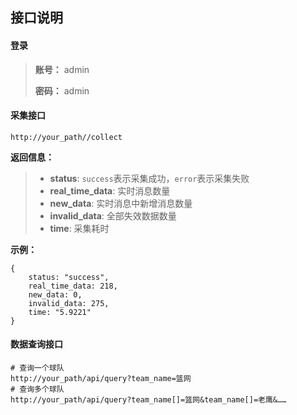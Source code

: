 ## 接口说明

#### 登录

> **账号：** admin
>
> **密码：** admin

#### 采集接口

```
http://your_path//collect
```

**返回信息：**

> - **status**: `success`表示采集成功，`error`表示采集失败
> - **real_time_data**: 实时消息数量
> - **new_data**: 实时消息中新增消息数量
> - **invalid_data**: 全部失效数据数量
> - **time**: 采集耗时

**示例：**
```
{
    status: "success",
    real_time_data: 218,
    new_data: 0,
    invalid_data: 275,
    time: "5.9221"
}
```

#### 数据查询接口

```
# 查询一个球队
http://your_path/api/query?team_name=篮网
# 查询多个球队
http://your_path/api/query?team_name[]=篮网&team_name[]=老鹰&……
```